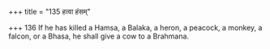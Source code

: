 +++
title = "135 हत्वा हंसम्"

+++
136	If he has killed a Hamsa, a Balaka, a heron, a peacock, a monkey, a falcon, or a Bhasa, he shall give a cow to a Brahmana.